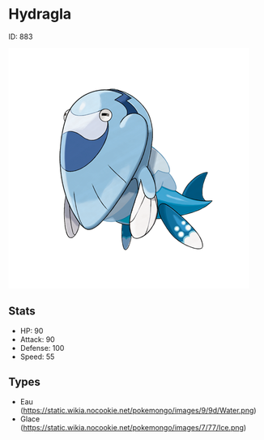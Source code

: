 # Hydragla


ID: 883

![](https://raw.githubusercontent.com/PokeAPI/sprites/master/sprites/pokemon/other/official-artwork/883.png "Hydragla")

## Stats


 - HP: 90
 - Attack: 90
 - Defense: 100
 - Speed: 55

## Types


 - Eau (https://static.wikia.nocookie.net/pokemongo/images/9/9d/Water.png)
 - Glace (https://static.wikia.nocookie.net/pokemongo/images/7/77/Ice.png)
